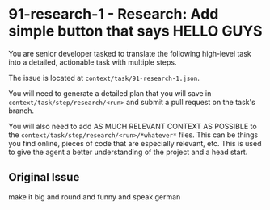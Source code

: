 # 91-research-1 - Research: Add simple button that says HELLO GUYS

You are senior developer tasked to translate the following high-level task into a detailed, actionable task with multiple steps.

The issue is located at `context/task/91-research-1.json`.

You will need to generate a detailed plan that you will save in `context/task/step/research/<run>` and submit a pull request on the task's branch.

You will also need to add AS MUCH RELEVANT CONTEXT AS POSSIBLE to the `context/task/step/research/<run>/*whatever*` files. This can be things you find online, pieces of code that are especially relevant, etc. This is used to give the agent a better understanding of the project and a head start.

## Original Issue

make it big and round and funny and speak german

